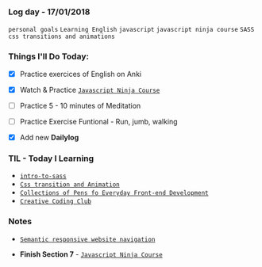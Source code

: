 ### Log day - 17/01/2018

 `personal goals` `Learning English` `javascript` `javascript ninja course` `SASS` `css transitions and animations`

### Things I'll Do Today:

* [x] Practice exercices of English on Anki
* [x] Watch & Practice [`Javascript Ninja Course`](https://github.com/wgoulart/course-javascript-ninja)
* [ ] Practice 5 - 10 minutes of Meditation
* [ ] Practice Exercise Funtional - Run, jumb, walking 
* [x] Add new **Dailylog**


### TIL - Today I Learning

* [`intro-to-sass`](https://codepen.io/sasstantrum/post/intro-to-sass)
* [`Css transition and Animation`](https://codepen.io/jorgecardoso/post/css-transitions-and-animations)
* [`Collections of Pens fo Everyday Front-end Development`](https://codepen.io/collection/nMgKxJ/)
* [`Creative Coding Club`](https://codepen.io/collection/DdpeKy/2/)

### Notes
* [`Semantic responsive website navigation`](https://engineering.gosquared.com/semantic-responsive-website-navigation)


* **Finish Section 7** - [`Javascript Ninja Course`](https://github.com/wgoulart/course-javascript-ninja)
